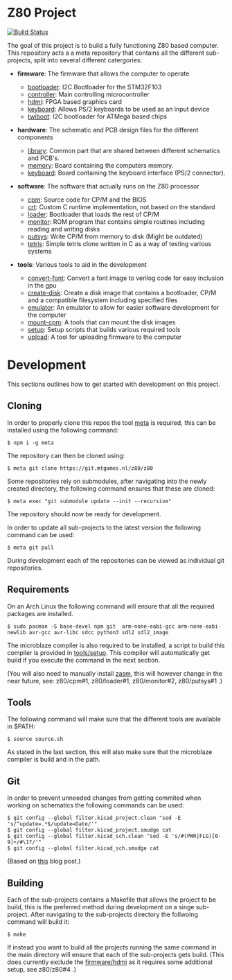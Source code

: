 # Z80 Project
[![Build Status](https://ci.mtgames.nl/api/badges/z80/z80/status.svg)](https://ci.mtgames.nl/z80/z80)

The goal of this project is to build a fully functioning Z80 based computer.
This repository acts a a meta repository that contains all the different sub-projects, split into several different catergories:

- **firmware**: The firmware that allows the computer to operate
	- [bootloader](https://git.mtgames.nl/z80/bootloader): I2C Bootloader for the STM32F103
	- [controller](https://git.mtgames.nl/z80/controller): Main controlling microcontroller
	- [hdmi](https://git.mtgames.nl/z80/hdmi): FPGA based graphics card
	- [keyboard](https://git.mtgames.nl/z80/keyboard): Allows PS/2 keyboards to be used as an input device
	- [twiboot](https://git.mtgames.nl/z80/twiboot): I2C bootloader for ATMega based chips

- **hardware**: The schematic and PCB design files for the different components
	- [library](https://git.mtgames.nl/z80/library): Common part that are shared between different schematics and PCB's.
	- [memory](https://git.mtgames.nl/z80/memory): Board containing the computers memory.
	- [keyboard](https://git.mtgames.nl/z80/keyboard): Board containing the keyboard interface (PS/2 connector).

- **software**: The software that actually runs on the Z80 processor
	- [cpm](https://git.mtgames.nl/z80/cpm): Source code for CP/M and the BIOS
	- [crt](https://git.mtgames.nl/z80/crt): Custom C runtime implementation, not based on the standard
	- [loader](https://git.mtgames.nl/z80/loader): Bootloader that loads the rest of CP/M
	- [monitor](https://git.mtgames.nl/z80/monitor): ROM program that contains simple routines including reading and writing disks
	- [putsys](https://git.mtgames.nl/z80/putsys): Write CP/M from memory to disk (Might be outdated)
	- [tetris](https://git.mtgames.nl/z80/tetris): Simple tetris clone written in C as a way of testing various systems

- **tools**: Various tools to aid in the development
	- [convert-font](https://git.mtgames.nl/z80/convert-font): Convert a font image to verilog code for easy inclusion in the gpu
	- [create-disk](https://git.mtgames.nl/z80/create-disk): Create a disk image that contains a bootloader, CP/M and a compatible filesystem including specified files
	- [emulator](https://git.mtgames.nl/z80/emulator): An emulator to allow for easier software development for the computer
	- [mount-cpm](https://git.mtgames.nl/z80/mount-cpm): A tools that can mount the disk images
	- [setup](https://git.mtgames.nl/z80/setup): Setup scripts that builds various required tools
	- [upload](https://git.mtgames.nl/z80/upload): A tool for uploading firmware to the computer

# Development
This sections outlines how to get started with development on this project.

## Cloning
In order to properly clone this repos the tool [meta](https://github.com/mateodelnorte/meta) is required, this can be installed using the following command:
```
$ npm i -g meta
```
The repository can then be cloned using:
```
$ meta git clone https://git.mtgames.nl/z80/z80
```
Some repositories rely on submodules, after navigating into the newly created directory, the following command ensures that these are cloned:
```
$ meta exec "git submodule update --init --recursive"
```
The repository should now be ready for development.

In order to update all sub-projects to the latest version the following command can be used:
```
$ meta git pull
```

During development each of the repositories can be viewed as individual git repositories.

## Requirements
On an Arch Linux the following command will ensure that all the required packages are installed.
```
$ sudo pacman -S base-devel npm git  arm-none-eabi-gcc arm-none-eabi-newlib avr-gcc avr-libc sdcc python3 sdl2 sdl2_image
```

The microblaze compiler is also required to be installed, a script to build this compiler is provided in [tools/setup](https://git.mtgames.nl/z80/setup).
This compiler will automatically get build if you execute the command in the next section.

(You will also need to manually install [zasm](https://aur.archlinux.org/packages/zasm), this will however change in the near future, see: z80/cpm#1, z80/loader#1, z80/monitor#2, z80/putsys#1 .)

## Tools
The following command will make sure that the different tools are available in $PATH:
```
$ source source.sh
```
As stated in the last section, this will also make sure that the microblaze compiler is build and in the path.


## Git
In order to prevent unneeded changes from getting commited when working on schematics the following commands can be used:
```
$ git config --global filter.kicad_project.clean "sed -E 's/^update=.*$/update=Date/'"
$ git config --global filter.kicad_project.smudge cat
$ git config --global filter.kicad_sch.clean "sed -E 's/#(PWR|FLG)[0-9]+/#\1?/'"
$ git config --global filter.kicad_sch.smudge cat
```

(Based on [this](https://jnavila.github.io/plotkicadsch/) blog post.)


## Building
Each of the sub-projects contains a Makefile that allows the project to be build, this is the preferred method during development on a singe sub-project.
After navigating to the sub-projects directory the follwoing command will build it:
```
$ make
```
If instead you want to build all the projects running the same command in the main directory will ensure that each of the sub-projects gets build.
(This does currently exclude the [firmware/hdmi](https://git.mtgames.nl/z80/hdmi) as it requires some additional setup, see z80/z80#4 .)
